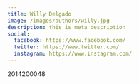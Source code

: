 ```yaml
---
title: Willy Delgado
image: /images/authors/willy.jpg
description: this is meta description
social:
  facebook: https://www.facebook.com/
  twitter: https://www.twitter.com/
  instagram: https://www.instagram.com/
---
```


2014200048
